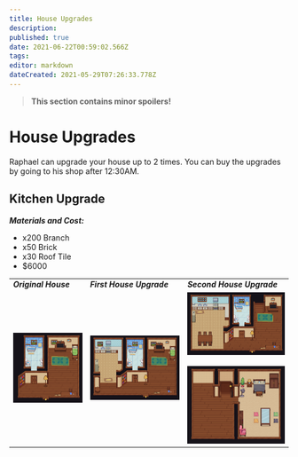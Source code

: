 ```yaml
---
title: House Upgrades
description: 
published: true
date: 2021-06-22T00:59:02.566Z
tags: 
editor: markdown
dateCreated: 2021-05-29T07:26:33.778Z
---
```


> **This section contains minor spoilers!**

# House Upgrades

Raphael can upgrade your house up to 2 times. You can buy the upgrades by going to his shop after 12:30AM.

## Kitchen Upgrade

***Materials and Cost:***

-   x200 Branch
-   x50 Brick
-   x30 Roof Tile
-   $6000

|     |     |     |
| --- | --- | --- |
| ***Original House*** | ***First House Upgrade*** | ***Second House Upgrade*** |
| ![](/img/house-upgrades/house0.png) | ![](/img/house-upgrades/house1.png) | ![](/img/house-upgrades/house2.png)  <br>  <br>![](/img/house-upgrades/house2-2.png) |